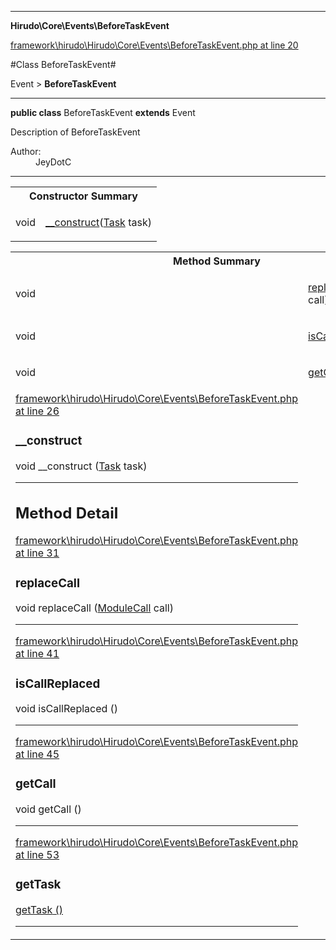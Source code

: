 

- - -

**Hirudo\Core\Events\BeforeTaskEvent**


<a href="https://github.com/JeyDotC/Hirudo/blob/master/framework/hirudo/Hirudo/Core/Events/BeforeTaskEvent.php#L20" target='_blank'>framework\hirudo\Hirudo\Core\Events\BeforeTaskEvent.php at line 20</a>

#Class BeforeTaskEvent#

Event &gt; **BeforeTaskEvent**




- - -

<p><strong>public  class</strong> <span>BeforeTaskEvent</span>
<strong>extends</strong> Event

</p>

<div class="comment" id="overview_description"><p>Description of BeforeTaskEvent</p></div>

<dl>
<dt>Author:</dt>
<dd>JeyDotC</dd>
</dl>


<hr />

<table id="summary_constructor">
<tr><th colspan="2">Constructor Summary</th></tr>
<tr>
<td><span class='k'></span> <span class='nx'>void</span></td>
<td class="description"><p class="name"><a href="#__construct">__construct</a>(<a href="https://github.com/JeyDotC/Hirudo-docs/blob/master/Hirudo/Core/Task.md">Task</a> task)</p></td>
</tr>
</table>

<table id="summary_method">
<tr><th colspan="2">Method Summary</th></tr>
<tr>
<td><span class='k'></span> <span class='nx'>void</span></td>
<td class="description"><p class="name"><a href="#replacecall">replaceCall</a>(<a href="https://github.com/JeyDotC/Hirudo-docs/blob/master/Hirudo/Core/Context/ModuleCall.md">ModuleCall</a> call)</p></td>
</tr>
<tr>
<td><span class='k'></span> <span class='nx'>void</span></td>
<td class="description"><p class="name"><a href="#iscallreplaced">isCallReplaced</a>()</p></td>
</tr>
<tr>
<td><span class='k'></span> <span class='nx'>void</span></td>
<td class="description"><p class="name"><a href="#getcall">getCall</a>()</p></td>
</tr>
<tr>
<td><span class='k'></span> <span class='nx'><a href='https://github.com/JeyDotC/Hirudo-docs/blob/master/Hirudo/Core/Task.md>Task</a></span></td>
<td class="description"><p class="name"><a href="#gettask">getTask</a>()</p><p class="description"></p></td>
</tr>
</table>

<h2>Constructor Detail</h2>


<a href="https://github.com/JeyDotC/Hirudo/blob/master/framework/hirudo/Hirudo/Core/Events/BeforeTaskEvent.php#L26" target='_blank'>framework\hirudo\Hirudo\Core\Events\BeforeTaskEvent.php at line 26</a>

<h3 id="__construct">__construct</h3>
<span class='k'></span> <span class='nx'>void</span> <span class='nf'>__construct</span> (<a href="https://github.com/JeyDotC/Hirudo-docs/blob/master/Hirudo/Core/Task.md">Task</a> task)

<div class="details">

</div>

- - -

<h2 id="detail_method">Method Detail</h2>

<a href="https://github.com/JeyDotC/Hirudo/blob/master/framework/hirudo/Hirudo/Core/Events/BeforeTaskEvent.php#L31" target='_blank'>framework\hirudo\Hirudo\Core\Events\BeforeTaskEvent.php at line 31</a>

<h3 id="replaceCall()">replaceCall</h3>
<span class='k'></span> <span class='nx'>void</span> <span class='nf'>replaceCall</span> (<a href="https://github.com/JeyDotC/Hirudo-docs/blob/master/Hirudo/Core/Context/ModuleCall.md">ModuleCall</a> call)

<div class="details">

</div>

- - -


<a href="https://github.com/JeyDotC/Hirudo/blob/master/framework/hirudo/Hirudo/Core/Events/BeforeTaskEvent.php#L41" target='_blank'>framework\hirudo\Hirudo\Core\Events\BeforeTaskEvent.php at line 41</a>

<h3 id="isCallReplaced()">isCallReplaced</h3>
<span class='k'></span> <span class='nx'>void</span> <span class='nf'>isCallReplaced</span> ()

<div class="details">

</div>

- - -


<a href="https://github.com/JeyDotC/Hirudo/blob/master/framework/hirudo/Hirudo/Core/Events/BeforeTaskEvent.php#L45" target='_blank'>framework\hirudo\Hirudo\Core\Events\BeforeTaskEvent.php at line 45</a>

<h3 id="getCall()">getCall</h3>
<span class='k'></span> <span class='nx'>void</span> <span class='nf'>getCall</span> ()

<div class="details">

</div>

- - -


<a href="https://github.com/JeyDotC/Hirudo/blob/master/framework/hirudo/Hirudo/Core/Events/BeforeTaskEvent.php#L53" target='_blank'>framework\hirudo\Hirudo\Core\Events\BeforeTaskEvent.php at line 53</a>

<h3 id="getTask()">getTask</h3>
<span class='k'></span> <span class='nx'><a href='https://github.com/JeyDotC/Hirudo-docs/blob/master/Hirudo/Core/Task.md>Task</a></span> <span class='nf'>getTask</span> ()

<div class="details">
<p></p>
</div>

- - -

